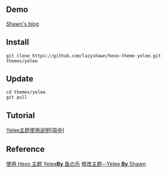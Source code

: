 ## Demo
[Shawn's blog](www.lazyshawn.cn)

## Install
```
git clone https://github.com/lazyshawn/hexo-theme-yelee.git themes/yelee
```

## Update
```
cd themes/yelee
git pull
```

## Tutorial
[Yelee主题使用说明[简中]](http://moxfive.coding.me/yelee/)

## Reference
[使用 Hexo 主题 Yelee**By** 鱼の乐](https://blog.wangriyu.wang/2017/08-Hexo.html)
[修改主题--Yelee **By** Shawn](https://www.lazyshawn.cn/2020/02/29/Custom-yelee/)
